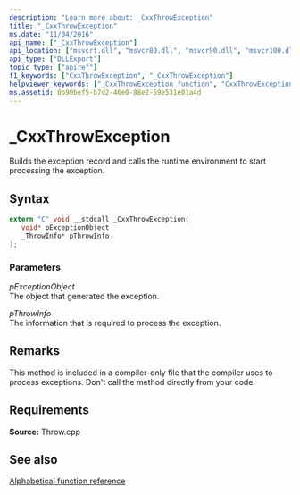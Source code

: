```yaml
---
description: "Learn more about: _CxxThrowException"
title: "_CxxThrowException"
ms.date: "11/04/2016"
api_name: ["_CxxThrowException"]
api_location: ["msvcrt.dll", "msvcr80.dll", "msvcr90.dll", "msvcr100.dll", "msvcr100_clr0400.dll", "msvcr110.dll", "msvcr110_clr0400.dll", "msvcr120.dll", "msvcr120_clr0400.dll", "ucrtbase.dll"]
api_type: ["DLLExport"]
topic_type: ["apiref"]
f1_keywords: ["CxxThrowException", "_CxxThrowException"]
helpviewer_keywords: ["_CxxThrowException function", "CxxThrowException function"]
ms.assetid: 0b90bef5-b7d2-46e0-88e2-59e531e01a4d
---
```

# _CxxThrowException

Builds the exception record and calls the runtime environment to start processing the exception.

## Syntax

```C
extern "C" void __stdcall _CxxThrowException(
   void* pExceptionObject
   _ThrowInfo* pThrowInfo
);
```

### Parameters

*pExceptionObject*\
The object that generated the exception.

*pThrowInfo*\
The information that is required to process the exception.

## Remarks

This method is included in a compiler-only file that the compiler uses to process exceptions. Don't call the method directly from your code.

## Requirements

**Source:** Throw.cpp

## See also

[Alphabetical function reference](crt-alphabetical-function-reference.md)
